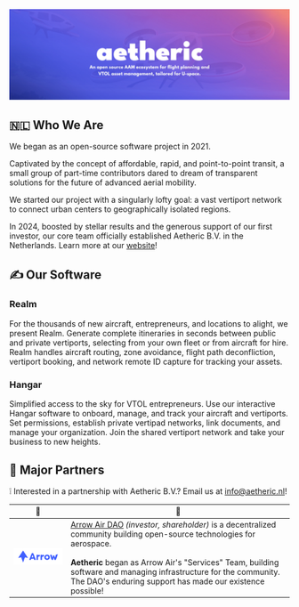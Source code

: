 <img src="/assets/readme-banner.png">

## 🇳🇱 Who We Are

We began as an open-source software project in 2021.

Captivated by the concept of affordable, rapid, and point-to-point transit, a small group of part-time contributors dared to dream of transparent solutions for the future of advanced aerial mobility.

We started our project with a singularly lofty goal: a vast vertiport network to connect urban centers to geographically isolated regions.

In 2024, boosted by stellar results and the generous support of our first investor, our core team officially established Aetheric B.V. in the Netherlands. Learn more at our [website](https://aetheric.nl)!

## ✍️ Our Software

### Realm

For the thousands of new aircraft, entrepreneurs, and locations to alight, we present Realm. Generate complete itineraries in seconds between public and private vertiports, selecting from your own fleet or from aircraft for hire. Realm handles aircraft routing, zone avoidance, flight path deconfliction, vertiport booking, and network remote ID capture for tracking your assets.

### Hangar

Simplified access to the sky for VTOL entrepreneurs. Use our interactive Hangar software to onboard, manage, and track your aircraft and vertiports. Set permissions, establish private vertipad networks, link documents, and manage your organization. Join the shared vertiport network and take your business to new heights.

## :bouquet: Major Partners

:grey_exclamation: Interested in a partnership with Aetheric B.V.? Email us at info@aetheric.nl!

| :tulip: |  :speech_balloon: |
| ---- | ----
<a href="https://www.arrowair.com"><img style="width:300px;" src="/assets/arrow-lockup-blue.png" alt="Arrow Air DAO logo"></a> | [Arrow Air DAO](https://www.arrowair.com/) *(investor, shareholder)* is a decentralized community building open-source technologies for aerospace.<br><br>**Aetheric** began as Arrow Air's "Services" Team, building software and managing infrastructure for the community. The DAO's enduring support has made our existence possible!


